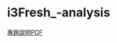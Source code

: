 # i3Fresh_-analysis
[專題說明PDF](https://github.com/WJJblack1224/i3Fresh_analysis/blob/main/i3Fresh%E9%9B%BB%E5%95%86%E5%B9%B3%E5%8F%B0%E5%88%86%E6%9E%90.pdf)
